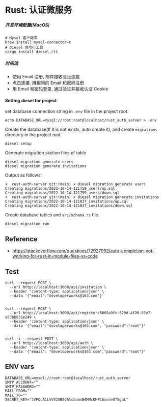 # Rust: 认证微服务

##### 开发环境配置(MacOS)

```
# Mysql 客户端库
brew install mysql-connector-c
# Diesel 命令行工具
cargo install diesel_cli
```

##### 时间流

- 使用 Email 注册, 邮件接收验证连接
- 点击连接, 用相同的 Email 和密码注册
- 用 Email 和密码登录, 通过验证并接收认证 Cookie

#### Setting diesel for project

set database connection string in `.env` file in the project root.
```
echo DATABASE_URL=mysql://root:root@localhost/rust_auth_server > .env
```

Create the database(If it is not exists, auto create it), and create `migrations` directory in the project root.

```
diesel setup
```


Generate migration skelton files of table
```
diesel migration generate users
diesel migration generate invitations
```

Output as follows:
```
➜  rust-auth-server git:(main) ✗ diesel migration generate users
Creating migrations/2022-10-14-121759_users/up.sql
Creating migrations/2022-10-14-121759_users/down.sql
➜  rust-auth-server git:(main) ✗ diesel migration generate invitations
Creating migrations/2022-10-14-121837_invitations/up.sql
Creating migrations/2022-10-14-121837_invitations/down.sql
```

Create database tables and `src/schema.rs` file.

```
diesel migration run
```


## Reference

- https://stackoverflow.com/questions/72927992/auto-completion-not-working-for-rust-in-module-files-vs-code


## Test

```
curl --request POST \
  --url http://localhost:3000/api/invitation \
  --header 'content-type: application/json' \
  --data '{"email":"developerworks@163.com"}'


curl --request POST \
  --url http://localhost:3000/api/register/5068a9fc-529d-4f26-93e7-a53bb855e249 \
  --header 'content-type: application/json' \
  --data '{"email":"developerworks@163.com", "password":"root"}'


curl -i --request POST \
  --url http://localhost:3000/api/auth \
  --header 'content-type: application/json' \
  --data '{"email": "developerworks@163.com","password":"root"}'
```
## ENV vars

```
DATABASE_URL=mysql://root:root@localhost/rust_auth_server
SMTP_ACCOUNT=""
SMTP_PASSWORD=""
MAIL_FROM=""
MAIL_TO=""
SECRET_KEY="3VFQuA1LkV92OB8QAtcbnmnB4MMcKHP1Aunoe8T5guL"
```